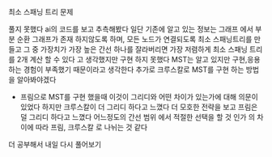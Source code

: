 최소 스패닝 트리 문제

풀지 못했다 ai의 코드를 보고 추측해봤다
일단 기존에 알고 있는 정보는
그래프 에서 부분 순환 그래프가 존재 하지않도록 하며,
모든 노드가 연결되도록 최소 스패닝트리를 만들고
그 중 가장치가 가장 높은 간선 하나를 잘라버리면
가장 저렴하게 최소 스패닝 트리를 2개 계산 할 수 있다
고 생각했지만 구현 하지 못했다
MST는 알고 있지만 구현,응용하는 경험이 부족했기 때문이라고 생각한다
추가로 크루스칼로 MST를 구현 하는 방법을 알아봐야겠다

+ 프림으로 MST를 구현 했을때 이것이 그리디와 어떤 차이가 있는가에 대해 의문이 있었다
하지만 크루스칼이 더 그리디 하다고 느꼈다
더 모호한 전략을 보고 프림은 덜 그리디 하다고 느꼈다
어느정도의 간선 범위 에서 적절한 선택을 할 것 인가 의 차이에 따라 프림, 크루스칼 로 나뉘는 것 같다

더 공부해서 내일 다시 풀어보기